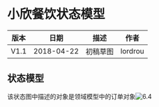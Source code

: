 # 小欣餐饮状态模型

| 版本 |    日期    |   描述   |  作者   |
| :--: | :--------: | :------: | :-----: |
| V1.1 | 2018-04-22 | 初稿草图 | lordrou |

## 状态模型

该状态图中描述的对象是领域模型中的订单对象![6.4](https://LeonhardE.github.io/images/小欣餐饮png/6.4.jpeg)

